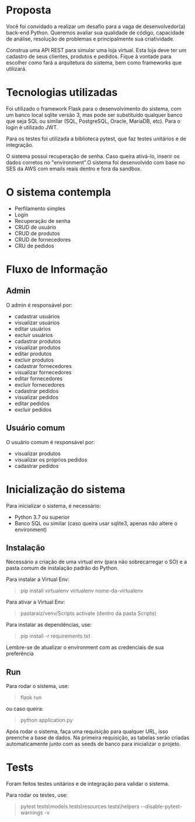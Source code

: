 # Proposta
Você foi convidado a realizar um desafio para a vaga de desenvolvedor(a) back-end Python. Queremos avaliar sua qualidade de código, capacidade de análise, resolução de problemas e principalmente sua criatividade.

Construa uma API REST para simular uma loja virtual. Esta loja deve ter um cadastro de seus clientes, produtos e pedidos. Fique à vontade para escolher como fará a arquitetura do sistema, bem como frameworks que utilizará.


# Tecnologias utilizadas
Foi utilizado o framework Flask para o desenvolvimento do sistema, com um banco local sqlite versão 3, mas pode ser substituido qualquer banco que seja SQL ou similar (SQL, PostgreSQL, Oracle, MariaDB, etc). Para o login é utilizado JWT.

Para os testes foi utilizada a biblioteca pytest, que faz testes unitários e de integração.

O sistema possui recuperação de senha. Caso queira ativá-lo, inserir os dados corretos no \"environment\".O sistema foi desenvolvido com base no SES da AWS com emails reais dentro e fora da sandbox.

# O sistema contempla
- Perfilamento simples
- Login
- Recuperação de senha
- CRUD de usuário
- CRUD de produtos
- CRUD de fornecedores
- CRU de pedidos

# Fluxo de Informação
## Admin

O admin é responsável por:
- cadastrar usuários
- visualizar usuários
- editar usuários
- excluir usuários
- cadastrar produtos
- visualizar produtos
- editar produtos
- excluir produtos
- cadastrar fornecedores
- visualizar fornecedores
- editar fornecedores
- excluir fornecedores
- cadastrar pedidos
- visualizar pedidos
- editar pedidos
- excluir pedidos

## Usuário comum
O usuário comum é responsável por:
- visualizar produtos
- visualizar os próprios pedidos
- cadastrar pedidos


# Inicialização do sistema
Para inicializar o sistema, é necessário:
- Python 3.7 ou superior
- Banco SQL ou similar (caso queira usar sqlite3, apenas não altere o environment)

## Instalação
Necessário a criação de uma virtual env (para não sobrecarregar o SO) e a pasta comum de instalação padrão do Python.

Para instalar a Virtual Env:
> pip install virtualenv
> virtualenv nome-da-virtualenv

Para ativar a Virtual Env:
> pastaraiz/venv/Scripts
> activate (dentro da pasta Scripts)

Para instalar as dependências, use:
> pip install -r requirements.txt

Lembre-se de atualizar o environment com as credenciais de sua preferência


## Run
Para rodar o sistema, use:
> flask run

ou caso queira:
> python application.py

Após rodar o sistema, faça uma requisição para qualquer URL, isso preenche a base de dados.
Na primeira requisição, as tabelas serão criadas automaticamente junto com as seeds de banco para inicializar o projeto.


# Tests
Foram feitos  testes unitários e de integração para validar o sistema.

Para rodar os testes, use:
> pytest tests\\models tests\\resources tests\\helpers --disable-pytest-warnings -v
